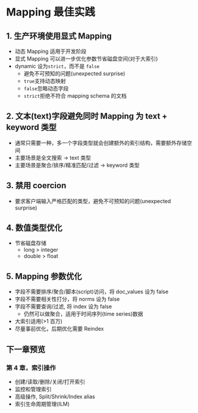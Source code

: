 # Mapping 最佳实践

## 1. 生产环境使用显式 Mapping

- 动态 Mapping 适用于开发阶段
- 显式 Mapping 可以进一步优化参数节省磁盘空间(对于大索引)
- dynamic 设为`strict`，而不是 `false`
  - 避免不可预知的问题(unexpected surprise)
  - `true`支持动态映射
  - `false`忽略动态字段
  - `strict`拒绝不符合 mapping schema 的文档

## 2. 文本(text)字段避免同时 Mapping 为 text + keyword 类型

- 通常只需要一种，多一个字段类型就会创建额外的索引结构，需要额外存储空间
- 主要场景是全文搜索 -> text 类型
- 主要场景是聚合/排序/精准匹配/过滤 -> keyword 类型

## 3. 禁用 coercion

- 要求客户端输入严格匹配的类型，避免不可预知的问题(unexpected surprise)

## 4. 数值类型优化

- 节省磁盘存储
  - long > integer
  - double > float

## 5. Mapping 参数优化

- 字段不需要排序/聚合/脚本(script)访问，将 doc_values 设为 false
- 字段不需要相关性打分，将 norms 设为 false
- 字段不需要查询/过滤, 将 index 设为 false
  - 仍然可以做聚合，适用于时间序列(time series)数据
- 大索引适用(>1 百万)
- 尽量事前优化，后期优化需要 Reindex

## 下一章预览

### 第 4 章，索引操作

- 创建/读取/删除/关闭/打开索引
- 监控和管理索引
- 高级操作, Split/Shrink/Index alias
- 索引生命周期管理(ILM)
